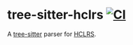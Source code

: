 # tree-sitter-hclrs [![CI](https://github.com/50Wliu/tree-sitter-hclrs/actions/workflows/ci.yml/badge.svg)](https://github.com/50Wliu/tree-sitter-hclrs/actions/workflows/ci.yml)

A [tree-sitter](https://github.com/tree-sitter/tree-sitter) parser for [HCLRS](https://github.com/charlesreiss/hclrs).
